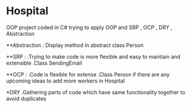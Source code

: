 # Hospital
OOP project coded in C# trying to apply OOP and SRP , OCP , DRY , Abstraction 

**Abstraction :
Display method  in abstract class Person

**SRP : 
.Trying to make code is more flexible and easy to maintain and extensible
.Class SendingEmail

**OCP :
.Code is flexible for extense
.Class Person if there are any upcoming ideas to add more workers in Hospital

*DRY
.Gathering parts of code which have same functionality together to avoid duplicates




